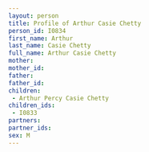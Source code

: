```yaml
---
layout: person
title: Profile of Arthur Casie Chetty
person_id: I0834
first_name: Arthur
last_name: Casie Chetty
full_name: Arthur Casie Chetty
mother: 
mother_id: 
father: 
father_id: 
children:
 - Arthur Percy Casie Chetty
children_ids:
 - I0833
partners:
partner_ids:
sex: M
---
```


